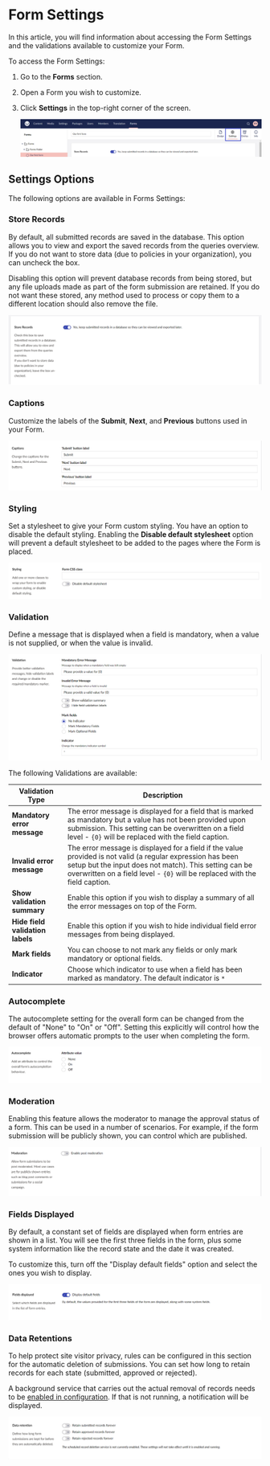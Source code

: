 # Form Settings

In this article, you will find information about accessing the Form Settings and the validations available to customize your Form.

To access the Form Settings:

1. Go to the **Forms** section.
2. Open a Form you wish to customize.
3. Click **Settings** in the top-right corner of the screen.

    ![Form settings dialog](images/FormSettings-V14.png)

## Settings Options

The following options are available in Forms Settings:

### Store Records

By default, all submitted records are saved in the database. This option allows you to view and export the saved records from the queries overview. If you do not want to store data (due to policies in your organization), you can uncheck the box.

Disabling this option will prevent database records from being stored, but any file uploads made as part of the form submission are retained. If you do not want these stored, any method used to process or copy them to a different location should also remove the file.

![Form settings Store Records](images/Store-Records-V14.png)

### Captions

Customize the labels of the **Submit**, **Next**, and **Previous** buttons used in your Form.

![Form settings stylesheet](images/FormSettingsCaptions-V14.png)

### Styling

Set a stylesheet to give your Form custom styling. You have an option to disable the default styling. Enabling the **Disable default stylesheet** option will prevent a default stylesheet to be added to the pages where the Form is placed.

![Form settings stylesheet](images/FormSettingsStyling-V14.png)

### Validation

Define a message that is displayed when a field is mandatory, when a value is not supplied, or when the value is invalid.

![Form settings validation](images/FormSettingsValidation-V14.png)

The following Validations are available:

| Validation Type                  | Description                                                                                                                                                                                                                                         |
| -------------------------------- | --------------------------------------------------------------------------------------------------------------------------------------------------------------------------------------------------------------------------------------------------- |
| **Mandatory error message**      | The error message is displayed for a field that is marked as mandatory but a value has not been provided upon submission. This setting can be overwritten on a field level - `{0}` will be replaced with the field caption.                         |
| **Invalid error message**        | The error message is displayed for a field if the value provided is not valid (a regular expression has been setup but the input does not match). This setting can be overwritten on a field level - `{0}` will be replaced with the field caption. |
| **Show validation summary**      | Enable this option if you wish to display a summary of all the error messages on top of the Form.                                                                                                                                                   |
| **Hide field validation labels** | Enable this option if you wish to hide individual field error messages from being displayed.                                                                                                                                                        |
| **Mark fields**                  | You can choose to not mark any fields or only mark mandatory or optional fields.                                                                                                                                                                    |
| **Indicator**                    | Choose which indicator to use when a field has been marked as mandatory. The default indicator is `*`                                                                                                                                               |

### Autocomplete

The autocomplete setting for the overall form can be changed from the default of "None" to "On" or "Off". Setting this explicitly will control how the browser offers automatic prompts to the user when completing the form.

![Form Settings Autocomplete](images/FormSettingsAutocomplete-V14.png)

### Moderation

Enabling this feature allows the moderator to manage the approval status of a form. This can be used in a number of scenarios. For example, if the form submission will be publicly shown, you can control which are published.

![Form settings Moderation](images/FormSettingsModeration-V14.png)

### Fields Displayed

By default, a constant set of fields are displayed when form entries are shown in a list. You will see the first three fields in the form, plus some system information like the record state and the date it was created.

To customize this, turn off the "Display default fields" option and select the ones you wish to display.

![Form settings Fields Displayed](images/FormSettingsFieldsDisplayed-V14.png)

### Data Retentions

To help protect site visitor privacy, rules can be configured in this section for the automatic deletion of submissions. You can set how long to retain records for each state (submitted, approved or rejected).

A background service that carries out the actual removal of records needs to be [enabled in configuration](../../developer/configuration/#scheduledrecorddeletion). If that is not running, a notification will be displayed.

![Form settings Date Retentions](images/FormSettingsDataRetention-V14.png)
